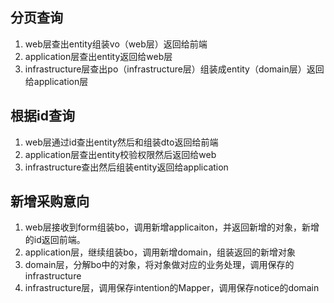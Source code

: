 ## 分页查询

1. web层查出entity组装vo（web层）返回给前端
2. application层查出entity返回给web层
3. infrastructure层查出po（infrastructure层）组装成entity（domain层）返回给application层

## 根据id查询

1. web层通过id查出entity然后和组装dto返回给前端
2. application层查出entity校验权限然后返回给web
3. infrastructure查出然后组装entity返回给application

## 新增采购意向

1. web层接收到form组装bo，调用新增applicaiton，并返回新增的对象，新增的id返回前端。
2. application层，继续组装bo，调用新增domain，组装返回的新增对象
3. domain层，分解bo中的对象，将对象做对应的业务处理，调用保存的infrastructure
4. infrastructure层，调用保存intention的Mapper，调用保存notice的domain